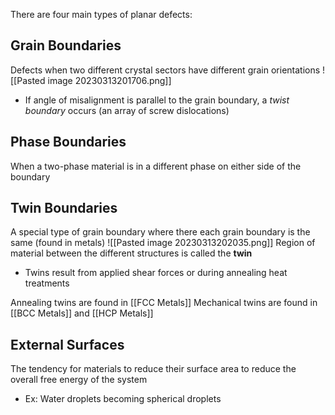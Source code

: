 There are four main types of planar defects:

## Grain Boundaries
Defects when two different crystal sectors have different grain orientations
![[Pasted image 20230313201706.png]]
- If angle of misalignment is parallel to the grain boundary, a *twist boundary* occurs (an array of screw dislocations)

## Phase Boundaries
When a two-phase material is in a different phase on either side of the boundary

## Twin Boundaries
A special type of grain boundary where there each grain boundary is the same (found in metals)
![[Pasted image 20230313202035.png]]
Region of material between the different structures is called the **twin**
- Twins result from applied shear forces or during annealing heat treatments

Annealing twins are found in [[FCC Metals]]
Mechanical twins are found in [[BCC Metals]] and [[HCP Metals]]

## External Surfaces
The tendency for materials to reduce their surface area to reduce the overall free energy of the system
- Ex: Water droplets becoming spherical droplets